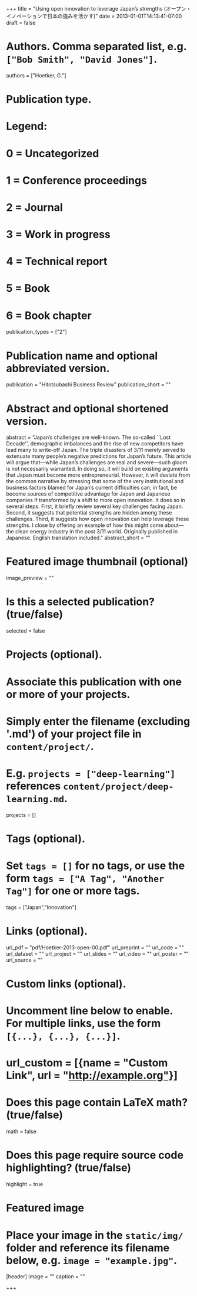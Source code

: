 +++
title = "Using open innovation to leverage Japan’s strengths (オープン・イノペーションで日本の強みを活かす)"
date = 2013-01-01T14:13:41-07:00
draft = false

# Authors. Comma separated list, e.g. `["Bob Smith", "David Jones"]`.
authors = ["Hoetker, G."]

# Publication type.
# Legend:
# 0 = Uncategorized
# 1 = Conference proceedings
# 2 = Journal
# 3 = Work in progress
# 4 = Technical report
# 5 = Book
# 6 = Book chapter
publication_types = ["2"]

# Publication name and optional abbreviated version.
publication = "Hitotsubashi Business Review"
publication_short = ""

# Abstract and optional shortened version.
abstract = "Japan’s challenges are well-known. The so-called ``Lost Decade'', demographic imbalances and the rise of new competitors have lead many to write-off Japan. The triple disasters of 3/11 merely served to extenuate many people’s negative predictions for Japan’s future. This article will argue that—while Japan’s challenges are real and severe—such gloom is not necessarily warranted. In doing so, it will build on existing arguments that Japan must become more entrepreneurial. However, it will deviate from the common narrative by stressing that some of the very institutional and business factors blamed for Japan’s current difficulties can, in fact, be become sources of competitive advantage for Japan and Japanese companies if transformed by a shift to more open innovation. It does so in several steps. First, it briefly review several key challenges facing Japan. Second, it suggests that potential strengths are hidden among these challenges. Third, it suggests how open innovation can help leverage these strengths. I close by offering an example of how this might come about—the clean energy industry in the post 3/11 world. Originally published in Japanese. English translation included."
abstract_short = ""

# Featured image thumbnail (optional)
image_preview = ""

# Is this a selected publication? (true/false)
selected = false

# Projects (optional).
#   Associate this publication with one or more of your projects.
#   Simply enter the filename (excluding '.md') of your project file in `content/project/`.
#   E.g. `projects = ["deep-learning"]` references `content/project/deep-learning.md`.
projects = []

# Tags (optional).
#   Set `tags = []` for no tags, or use the form `tags = ["A Tag", "Another Tag"]` for one or more tags.
tags = ["Japan","Innovation"]

# Links (optional).
url_pdf = "pdf/Hoetker-2013-open-00.pdf"
url_preprint = ""
url_code = ""
url_dataset = ""
url_project = ""
url_slides = ""
url_video = ""
url_poster = ""
url_source = ""

# Custom links (optional).
#   Uncomment line below to enable. For multiple links, use the form `[{...}, {...}, {...}]`.
# url_custom = [{name = "Custom Link", url = "http://example.org"}]

# Does this page contain LaTeX math? (true/false)
math = false

# Does this page require source code highlighting? (true/false)
highlight = true

# Featured image
# Place your image in the `static/img/` folder and reference its filename below, e.g. `image = "example.jpg"`.
[header]
image = ""
caption = ""

+++
